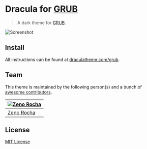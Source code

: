 # Dracula for [GRUB](https://gnu.org/software/grub/)

> A dark theme for [GRUB](https://gnu.org/software/grub/).

![Screenshot](https://user-images.githubusercontent.com/12242178/117837002-11716b80-b247-11eb-8c3b-496f982cb31c.png)


## Install

All instructions can be found at [draculatheme.com/grub](https://draculatheme.com/grub).

## Team

This theme is maintained by the following person(s) and a bunch of [awesome contributors](https://github.com/dracula/grub/graphs/contributors).

[![Zeno Rocha](https://github.com/pspiagicw.png?size=100)](https://github.com/pspiagicw) |
--- |
[Zeno Rocha](https://github.com/pspiagicw) |

## License

[MIT License](./LICENSE)
